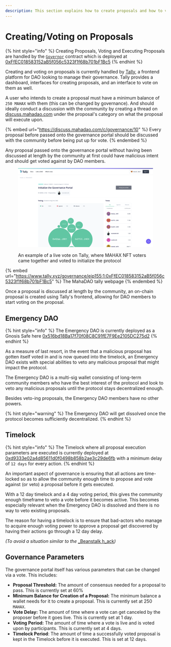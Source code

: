 ```yaml
---
description: This section explains how to create proposals and how to vote on them.
---
```


# Creating/Voting on Proposals

{% hint style="info" %}
Creating Proposals, Voting and Executing Proposals are handled by the [`Governor`](https://github.com/MahaDAO/governance-contracts/blob/master/contracts/MAHAXGovernor.sol) contract which is deployed at [0xFfEC018583152aB5f056c5323f1f68b701bF1Bc5](https://etherscan.io/address/0xffec018583152ab5f056c5323f1f68b701bf1bc5)
{% endhint %}

Creating and voting on proposals is currently handled by [Tally](https://www.tally.xyz/governance/eip155:1:0xFfEC018583152aB5f056c5323f1f68b701bF1Bc5), a frontend platform for DAO looking to manage their governance. Tally provides a dashboard, interfaces for creating proposals, and an interface to vote on them as well.

A user who intends to create a proposal must have a minimum balance of `250 MAHAX` with them (this can be changed by governance). And should ideally conduct a discussion with the community by creating a thread on [discuss.mahadao.com](https://discuss.mahadao.com/) under the proposal's category on what the proposal will execute upon.

{% embed url="https://discuss.mahadao.com/c/governance/10" %}
Every proposal before passed onto the governance portal should be discussed with the community before being put up for vote.
{% endembed %}

Any proposal passed onto the governance portal without having been discussed at length by the community at first could have malicious intent and should get voted against by DAO members.&#x20;

<figure><img src="../.gitbook/assets/image.png" alt=""><figcaption><p>An example of a live vote on Tally, where MAHAX NFT voters came together and voted to initialize the protocol </p></figcaption></figure>

{% embed url="https://www.tally.xyz/governance/eip155:1:0xFfEC018583152aB5f056c5323f1f68b701bF1Bc5" %}
The MahaDAO tally webpage
{% endembed %}

Once a proposal is discussed at length by the community, an on-chain proposal is created using Tally's frontend, allowing for DAO members to start voting on the proposal.

## Emergency DAO

{% hint style="info" %}
The Emergency DAO is currently deployed as a Gnosis Safe here [0x516bd18Ba17f70f08C8C91fE7F9Ee2105DC275d2](https://gnosis-safe.io/app/eth:0x516bd18Ba17f70f08C8C91fE7F9Ee2105DC275d2/home)
{% endhint %}

As a measure of last resort, in the event that a malicious proposal has gotten itself voted in and is now queued into the timelock, an Emergency DAO exists with special abilities to veto any malicious proposal that might impact the protocol.

The Emergency DAO is a multi-sig wallet consisting of long-term community members who have the best interest of the protocol and look to veto any malicious proposals until the protocol stays decentralized enough.

Besides veto-ing proposals, the Emergency DAO members have no other powers.

{% hint style="warning" %}
The Emergency DAO will get dissolved once the protocol becomes sufficiently decentralized.
{% endhint %}

## Timelock

{% hint style="info" %}
The Timelock where all proposal execution parameters are executed is currently deployed at [0xd9333e02a4d85611d0f0498b858b2ae3c29de6fb](https://etherscan.io/address/0xd9333e02a4d85611d0f0498b858b2ae3c29de6fb#code) with a minimum delay of `12 days` for every action.&#x20;
{% endhint %}

An important aspect of governance is ensuring that all actions are time-locked so as to allow the community enough time to propose and vote against (or veto) a proposal before it gets executed.

With a 12 day timelock and a 4 day voting period, this gives the community enough timeframe to veto a vote before it becomes active. This becomes especially relevant when the Emergency DAO is dissolved and there is no way to veto existing proposals.

The reason for having a timelock is to ensure that bad-actors who manage to acquire enough voting power to approve a proposal get discovered by having their actions go through a 12 day delay.&#x20;

_(To avoid a situation similar to the_ [_Beanstalk h_ack](https://cointelegraph.com/news/beanstalk-farms-loses-182m-in-defi-governance-exploit)_)_

## Governance Parameters

The governance portal itself has various parameters that can be changed via a vote. This includes:

* **Proposal Threshold:** The amount of consensus needed for a proposal to pass. This is currently set at 60%
* **Minimum Balance for Creation of a Proposal:** The minimum balance a wallet needs for it to create a proposal. This is currently set at 250 `MAHAX`.
* **Vote Delay:** The amount of time where a vote can get canceled by the proposer before it goes live. This is currently set at 1 day.
* **Voting Period:** The amount of time where a vote is live and is voted upon by participants. This is currently set at 4 days.
* **Timelock Period**: The amount of time a successfully voted proposal is kept in the Timelock before it is executed. This is set at 12 days.
